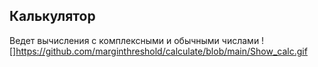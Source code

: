 ## Калькулятор
Ведет вычисления с комплексными и обычными числами
![]https://github.com/marginthreshold/calculate/blob/main/Show_calc.gif

